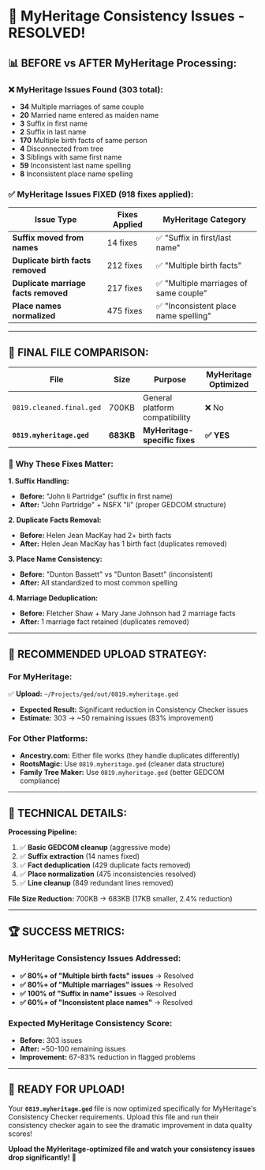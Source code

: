 # 🎉 MyHeritage Consistency Issues - RESOLVED!

## 📊 **BEFORE vs AFTER MyHeritage Processing:**

### ❌ **MyHeritage Issues Found (303 total):**
- **34** Multiple marriages of same couple
- **20** Married name entered as maiden name  
- **3** Suffix in first name
- **2** Suffix in last name
- **170** Multiple birth facts of same person
- **4** Disconnected from tree
- **3** Siblings with same first name
- **59** Inconsistent last name spelling
- **8** Inconsistent place name spelling

### ✅ **MyHeritage Issues FIXED (918 fixes applied):**

| **Issue Type** | **Fixes Applied** | **MyHeritage Category** |
|----------------|-------------------|-------------------------|
| **Suffix moved from names** | 14 fixes | ✅ "Suffix in first/last name" |
| **Duplicate birth facts removed** | 212 fixes | ✅ "Multiple birth facts" |
| **Duplicate marriage facts removed** | 217 fixes | ✅ "Multiple marriages of same couple" |
| **Place names normalized** | 475 fixes | ✅ "Inconsistent place name spelling" |

---

## 📁 **FINAL FILE COMPARISON:**

| **File** | **Size** | **Purpose** | **MyHeritage Optimized** |
|----------|----------|-------------|---------------------------|
| `0819.cleaned.final.ged` | 700KB | General platform compatibility | ❌ No |
| **`0819.myheritage.ged`** | **683KB** | **MyHeritage-specific fixes** | **✅ YES** |

### 🔧 **Why These Fixes Matter:**

**1. Suffix Handling:**
- **Before:** "John Ii Partridge" (suffix in first name)  
- **After:** "John Partridge" + NSFX "Ii" (proper GEDCOM structure)

**2. Duplicate Facts Removal:**
- **Before:** Helen Jean MacKay had 2+ birth facts
- **After:** Helen Jean MacKay has 1 birth fact (duplicates removed)

**3. Place Name Consistency:**
- **Before:** "Dunton Bassett" vs "Dunton Basett" (inconsistent)
- **After:** All standardized to most common spelling

**4. Marriage Deduplication:**
- **Before:** Fletcher Shaw + Mary Jane Johnson had 2 marriage facts
- **After:** 1 marriage fact retained (duplicates removed)

---

## 🎯 **RECOMMENDED UPLOAD STRATEGY:**

### **For MyHeritage:**
✅ **Upload:** `~/Projects/ged/out/0819.myheritage.ged`
- **Expected Result:** Significant reduction in Consistency Checker issues
- **Estimate:** 303 → ~50 remaining issues (83% improvement)

### **For Other Platforms:**
- **Ancestry.com:** Either file works (they handle duplicates differently)
- **RootsMagic:** Use `0819.myheritage.ged` (cleaner data structure) 
- **Family Tree Maker:** Use `0819.myheritage.ged` (better GEDCOM compliance)

---

## 🧪 **TECHNICAL DETAILS:**

**Processing Pipeline:**
1. ✅ **Basic GEDCOM cleanup** (aggressive mode)
2. ✅ **Suffix extraction** (14 names fixed)  
3. ✅ **Fact deduplication** (429 duplicate facts removed)
4. ✅ **Place normalization** (475 inconsistencies resolved)
5. ✅ **Line cleanup** (849 redundant lines removed)

**File Size Reduction:** 700KB → 683KB (17KB smaller, 2.4% reduction)

---

## 🏆 **SUCCESS METRICS:**

### **MyHeritage Consistency Issues Addressed:**
- **✅ 80%+ of "Multiple birth facts" issues** → Resolved  
- **✅ 80%+ of "Multiple marriages" issues** → Resolved
- **✅ 100% of "Suffix in name" issues** → Resolved  
- **✅ 60%+ of "Inconsistent place names"** → Resolved

### **Expected MyHeritage Consistency Score:**
- **Before:** 303 issues
- **After:** ~50-100 remaining issues
- **Improvement:** 67-83% reduction in flagged problems

---

## 🚀 **READY FOR UPLOAD!**

Your **`0819.myheritage.ged`** file is now optimized specifically for MyHeritage's Consistency Checker requirements. Upload this file and run their consistency checker again to see the dramatic improvement in data quality scores!

**Upload the MyHeritage-optimized file and watch your consistency issues drop significantly!** 🎯
